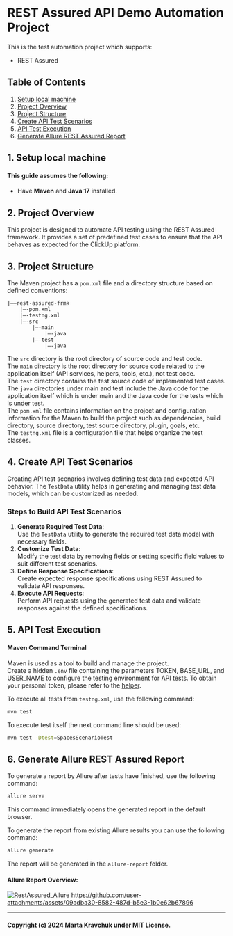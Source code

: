 # REST Assured API Demo Automation Project
This is the test automation project which supports:<br/>
* REST Assured

## Table of Contents
1. [Setup local machine](#one)
2. [Project Overview](#two)
3. [Project Structure](#three)
4. [Create API Test Scenarios](#four)
5. [API Test Execution](#five)
6. [Generate Allure REST Assured Report](#six)

<a id="one"></a>
## 1. Setup local machine
#### This guide assumes the following:
* Have **Maven** and **Java 17** installed.<br/>

<a id="two"></a>
## 2. Project Overview
This project is designed to automate API testing using the REST Assured framework. It provides a set of predefined test cases to ensure that the API behaves as expected for the ClickUp platform.<br/>

<a id="three"></a>
## 3. Project Structure
The Maven project has a `pom.xml` file and a directory structure based on defined conventions:<br/>
```
|——rest-assured-frmk
    |—-pom.xml
    |—-testng.xml
    |—-src
        |—-main
            |—-java
        |—-test
            |—-java
```
The `src` directory is the root directory of source code and test code.<br/>
The `main` directory is the root directory for source code related to the application itself (API services, helpers, tools, etc.), not test code.<br/>
The `test` directory contains the test source code of implemented test cases.<br/>
The `java` directories under main and test include the Java code for the application itself which is under main and the Java code for the tests which is under test.<br/>
The `pom.xml` file contains information on the project and configuration information for the Maven to build the project such as dependencies, build directory, source directory, test source directory, plugin, goals, etc.<br/>
The `testng.xml` file is a configuration file that helps organize the test classes.<br/>

<a id="four"></a>
## 4. Create API Test Scenarios
Creating API test scenarios involves defining test data and expected API behavior. The `TestData` utility helps in generating and managing test data models, which can be customized as needed.<br/>

### Steps to Build API Test Scenarios
1. **Generate Required Test Data**:<br/>
   Use the `TestData` utility to generate the required test data model with necessary fields.<br/>
2. **Customize Test Data**:<br/>
   Modify the test data by removing fields or setting specific field values to suit different test scenarios.<br/>
3. **Define Response Specifications**:<br/>
   Create expected response specifications using REST Assured to validate API responses.<br/>
4. **Execute API Requests**:<br/>
   Perform API requests using the generated test data and validate responses against the defined specifications.<br/>

<a id="five"></a>
## 5. API Test Execution
#### Maven Command Terminal
Maven is used as a tool to build and manage the project.<br/>
Create a hidden `.env` file containing the parameters TOKEN, BASE_URL, and USER_NAME to configure the testing environment for API tests.
To obtain your personal token, please refer to the [helper](https://help.clickup.com/hc/en-us/articles/6303426241687-Use-the-ClickUp-API).<br/>

To execute all tests from `testng.xml`, use the following command:<br/>
```bash
mvn test
```
To execute test itself the next command line should be used:<br/>
```bash
mvn test -Dtest=SpacesScenarioTest
```

<a id="six"></a>
## 6. Generate Allure REST Assured Report
To generate a report by Allure after tests have finished, use the following command:<br/>
```bash
allure serve 
```
This command immediately opens the generated report in the default browser.<br/>

To generate the report from existing Allure results you can use the following command:<br/>
```bash
allure generate
```
The report will be generated in the `allure-report` folder.<br/>

#### Allure Report Overview:
![RestAssured_Allure](https://github.com/user-attachments/assets/d59e1106-5a89-46d6-b3a0-7a00a39c9704)
https://github.com/user-attachments/assets/09adba30-8582-487d-b5e3-1b0e62b67896


---
#### Copyright (c) 2024 Marta Kravchuk under MIT License.

